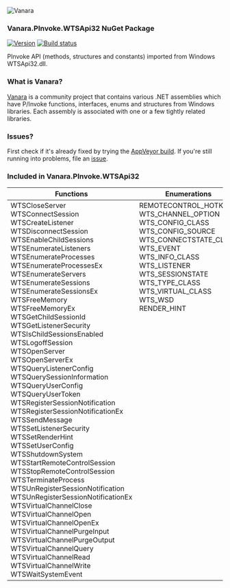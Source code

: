 ﻿![Vanara](https://github.com/dahall/Vanara/raw/master/docs/icons/VanaraHeading.png)
### Vanara.PInvoke.WTSApi32 NuGet Package
[![Version](https://img.shields.io/nuget/v/Vanara.PInvoke.WTSApi32?label=NuGet&style=flat-square)](https://github.com/dahall/Vanara/releases)
[![Build status](https://img.shields.io/appveyor/build/dahall/vanara?label=AppVeyor%20build&style=flat-square)](https://ci.appveyor.com/project/dahall/vanara)

PInvoke API (methods, structures and constants) imported from Windows WTSApi32.dll.

### What is Vanara?

[Vanara](https://github.com/dahall/Vanara) is a community project that contains various .NET assemblies which have P/Invoke functions, interfaces, enums and structures from Windows libraries. Each assembly is associated with one or a few tightly related libraries.

### Issues?

First check if it's already fixed by trying the [AppVeyor build](https://ci.appveyor.com/nuget/vanara-prerelease).
If you're still running into problems, file an [issue](https://github.com/dahall/Vanara/issues).

### Included in Vanara.PInvoke.WTSApi32

Functions | Enumerations | Structures
--- | --- | ---
WTSCloseServer<br>WTSConnectSession<br>WTSCreateListener<br>WTSDisconnectSession<br>WTSEnableChildSessions<br>WTSEnumerateListeners<br>WTSEnumerateProcesses<br>WTSEnumerateProcessesEx<br>WTSEnumerateServers<br>WTSEnumerateSessions<br>WTSEnumerateSessionsEx<br>WTSFreeMemory<br>WTSFreeMemoryEx<br>WTSGetChildSessionId<br>WTSGetListenerSecurity<br>WTSIsChildSessionsEnabled<br>WTSLogoffSession<br>WTSOpenServer<br>WTSOpenServerEx<br>WTSQueryListenerConfig<br>WTSQuerySessionInformation<br>WTSQueryUserConfig<br>WTSQueryUserToken<br>WTSRegisterSessionNotification<br>WTSRegisterSessionNotificationEx<br>WTSSendMessage<br>WTSSetListenerSecurity<br>WTSSetRenderHint<br>WTSSetUserConfig<br>WTSShutdownSystem<br>WTSStartRemoteControlSession<br>WTSStopRemoteControlSession<br>WTSTerminateProcess<br>WTSUnRegisterSessionNotification<br>WTSUnRegisterSessionNotificationEx<br>WTSVirtualChannelClose<br>WTSVirtualChannelOpen<br>WTSVirtualChannelOpenEx<br>WTSVirtualChannelPurgeInput<br>WTSVirtualChannelPurgeOutput<br>WTSVirtualChannelQuery<br>WTSVirtualChannelRead<br>WTSVirtualChannelWrite<br>WTSWaitSystemEvent<br> | REMOTECONTROL_HOTKEY<br>WTS_CHANNEL_OPTION<br>WTS_CONFIG_CLASS<br>WTS_CONFIG_SOURCE<br>WTS_CONNECTSTATE_CLASS<br>WTS_EVENT<br>WTS_INFO_CLASS<br>WTS_LISTENER<br>WTS_SESSIONSTATE<br>WTS_TYPE_CLASS<br>WTS_VIRTUAL_CLASS<br>WTS_WSD<br>RENDER_HINT<br><br><br><br><br><br><br><br><br><br><br><br><br><br><br><br><br><br><br><br><br><br><br><br><br><br><br><br><br><br><br><br> | HVIRTUALCHANNEL<br>HWTSSERVER<br>WTS_CLIENT_ADDRESS<br>WTS_CLIENT_DISPLAY<br>WTS_PROCESS_INFO<br>WTS_PROCESS_INFO_EX<br>WTS_SERVER_INFO<br>WTS_SESSION_ADDRESS<br>WTS_SESSION_INFO<br>WTS_SESSION_INFO_1<br>WTSCLIENT<br>WTSCONFIGINFO<br>WTSINFO<br>WTSINFOEX<br>WTSINFOEX_LEVEL<br>WTSINFOEX_LEVEL1<br>WTSLISTENERCONFIG<br>WTSLISTENERNAME<br>WTSUSERCONFIG<br><br><br><br><br><br><br><br><br><br><br><br><br><br><br><br><br><br><br><br><br><br><br><br><br><br>

